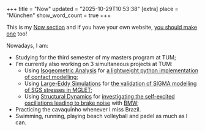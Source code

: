 +++
title = "Now"
updated = "2025-10-29T10:53:38"
[extra]
place = "München"
show_word_count = true
+++

This is my [Now section](https://nownownow.com/about) and if you have your own website, [you should make one](https://nownownow.com/) too!

Nowadays, I am:

- Studying for the third semester of my masters program at TUM;
- I'm currently also working on 3 simultaneous projects at TUM:
	- Using [Isogeometric Analysis](https://en.wikipedia.org/wiki/Isogeometric_analysis) for [a lightweight python implementation of contact modelling](/projects/softwarelab);
	- Using [Large-Eddy Simulations](https://en.wikipedia.org/wiki/Large_eddy_simulation) for [the validation of SIGMA modelling of SGS stresses in MGLET](/projects/hydromechanicstum);
	- Using [Structural Dynamics](https://en.wikipedia.org/wiki/Structural_dynamics) for [investigating the self-excited oscillations leading to brake noise](/projects/strukturdynamiktumbmw) with [BMW](https://www.bmw.com/en/index.html);
- Practicing the cavaquinho whenever I miss Brazil.
- Swimming, running, playing beach volleyball and padel as much as I can.
